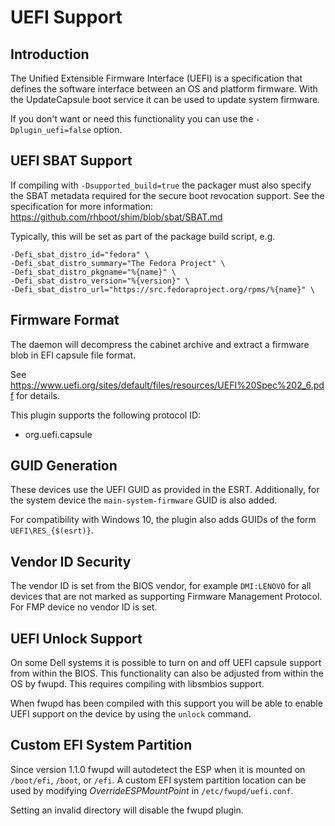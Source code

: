 UEFI Support
============

Introduction
------------

The Unified Extensible Firmware Interface (UEFI) is a specification that
defines the software interface between an OS and platform firmware.
With the UpdateCapsule boot service it can be used to update system firmware.

If you don't want or need this functionality you can use the
`-Dplugin_uefi=false` option.

UEFI SBAT Support
-----------------

If compiling with `-Dsupported_build=true` the packager must also specify the
SBAT metadata required for the secure boot revocation support. See the
specification for more information: https://github.com/rhboot/shim/blob/sbat/SBAT.md

Typically, this will be set as part of the package build script, e.g.

    -Defi_sbat_distro_id="fedora" \
    -Defi_sbat_distro_summary="The Fedora Project" \
    -Defi_sbat_distro_pkgname="%{name}" \
    -Defi_sbat_distro_version="%{version}" \
    -Defi_sbat_distro_url="https://src.fedoraproject.org/rpms/%{name}" \

Firmware Format
---------------

The daemon will decompress the cabinet archive and extract a firmware blob in
EFI capsule file format.

See https://www.uefi.org/sites/default/files/resources/UEFI%20Spec%202_6.pdf
for details.

This plugin supports the following protocol ID:

 * org.uefi.capsule

GUID Generation
---------------

These devices use the UEFI GUID as provided in the ESRT. Additionally, for the
system device the `main-system-firmware` GUID is also added.

For compatibility with Windows 10, the plugin also adds GUIDs of the form
`UEFI\RES_{$(esrt)}`.

Vendor ID Security
------------------

The vendor ID is set from the BIOS vendor, for example `DMI:LENOVO` for all
devices that are not marked as supporting Firmware Management Protocol. For FMP
device no vendor ID is set.

UEFI Unlock Support
-------------------

On some Dell systems it is possible to turn on and off UEFI capsule
support from within the BIOS.  This functionality can also be adjusted
from within the OS by fwupd. This requires compiling with libsmbios support.

When fwupd has been compiled with this support you will be able to enable UEFI
support on the device by using the `unlock` command.

Custom EFI System Partition
---------------------------

Since version 1.1.0 fwupd will autodetect the ESP when it is mounted on
`/boot/efi`, `/boot`, or `/efi`. A custom EFI system partition location can be
used by modifying *OverrideESPMountPoint* in `/etc/fwupd/uefi.conf`.

Setting an invalid directory will disable the fwupd plugin.
